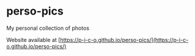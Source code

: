 # perso-pics
 
My personal collection of photos

Website available at [https://p-i-c-o.github.io/perso-pics/](https://p-i-c-o.github.io/perso-pics/)